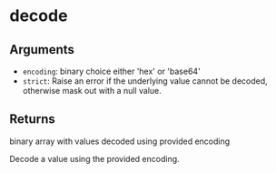 # decode

## Arguments

- `encoding`: binary choice either 'hex' or 'base64'
- `strict`: Raise an error if the underlying value cannot be decoded, otherwise mask out with a null value.

## Returns

binary array with values decoded using provided encoding

Decode a value using the provided encoding.